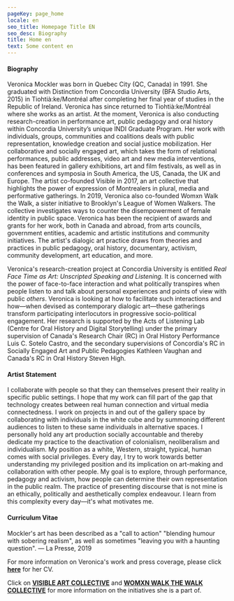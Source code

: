 ```yaml
---
pageKey: page_home
locale: en
seo_title: Homepage Title EN
seo_desc: Biography
title: Home en
text: Some content en
---
```

#### **Biography**

Veronica Mockler was born in Quebec City (QC, Canada) in 1991. She graduated with Distinction from Concordia University (BFA Studio Arts, 2015) in Tiohtià:ke/Montréal after completing her final year of studies in the Republic of Ireland. Veronica has since returned to Tiohtià:ke/Montréal where she works as an artist. At the moment, Veronica is also conducting research-creation in performance art, public pedagogy and oral history within Concordia University’s unique INDI Graduate Program. Her work with individuals, groups, communities and coalitions deals with public representation, knowledge creation and social justice mobilization. Her collaborative and socially engaged art, which takes the form of relational performances, public addresses, video art and new media interventions, has been featured in gallery exhibitions, art and film festivals, as well as in conferences and symposia in South America, the US, Canada, the UK and Europe. The artist co-founded Visible in 2017, an art collective that highlights the power of expression of Montrealers in plural, media and performative gatherings. In 2019, Veronica also co-founded Womxn Walk the Walk, a sister initiative to Brooklyn's League of Women Walkers. The collective investigates ways to counter the disempowerment of female identity in public space. Veronica has been the recipient of awards and grants for her work, both in Canada and abroad, from arts councils, government entities, academic and artistic institutions and community initiatives. The artist's dialogic art practice draws from theories and practices in public pedagogy, oral history, documentary, activism, community development, art education, and more.

Veronica's research-creation project at Concordia University is entitled _Real Face Time as Art: Unscripted Speaking and Listening._ It is concerned with the power of face-to-face interaction and what politically transpires when people listen to and talk about personal experiences and points of view with public _others_. Veronica is looking at how to facilitate such interactions and how—when devised as contemporary dialogic art—these gatherings transform participating interlocutors in progressive socio-political engagement. Her research is supported by the Acts of Listening Lab (Centre for Oral History and Digital Storytelling) under the primary supervision of Canada's Research Chair (RC) in Oral History Performance Luis C. Sotelo Castro, and the secondary supervisions of Concordia's RC in Socially Engaged Art and Public Pedagogies Kathleen Vaughan and Canada's RC in Oral History Steven High.

#### **Artist Statement**

I collaborate with people so that they can themselves present their reality in specific public settings. I hope that my work can fill part of the gap that technology creates between real human connection and virtual media connectedness. I work on projects in and out of the gallery space by collaborating with individuals in the white cube and by summoning different audiences to listen to these same individuals in alternative spaces. I personally hold any art production socially accountable and thereby dedicate my practice to the deactivation of colonialism, neoliberalism and individualism. My position as a white, Western, straight, typical, human comes with social privileges. Every day, I try to work towards better understanding my privileged position and its implication on art-making and collaboration with other people. My goal is to explore, through performance, pedagogy and activism, how people can determine their own representation in the public realm. The practice of presenting discourse that is not mine is an ethically, politically and aesthetically complex endeavour. I learn from this complexity every day—it's what motivates me. 

#### **Curriculum Vitae**

Mockler's art has been described as a "call to action" "blending humour with sobering realism", as well as sometimes "leaving you with a haunting question". — La Presse, 2019

For more information on Veronica's work and press coverage, please click [**here**](https://drive.google.com/file/d/12vvM0hjbO3XGAag1FLyTr5xoK0rfGQxU/view?usp=sharing) for her CV.

Click on [**VISIBLE ART COLLECTIVE**](http://visibleart.ca/) and [**WOMXN WALK THE WALK COLLECTIVE**](https://womenwalkmontreal.tumblr.com/) for more information on the initiatives she is a part of.

